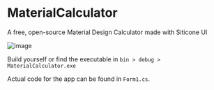 # MaterialCalculator
A free, open-source Material Design Calculator made with Siticone UI

![image](https://github.com/Dismalitie/MaterialCalculator/assets/118924562/2e8d83c6-a1ee-4886-8754-5ac7a757fcc7)

Build yourself or find the executable in `bin > debug > MaterialCalculator.exe`

Actual code for the app can be found in `Form1.cs`.
